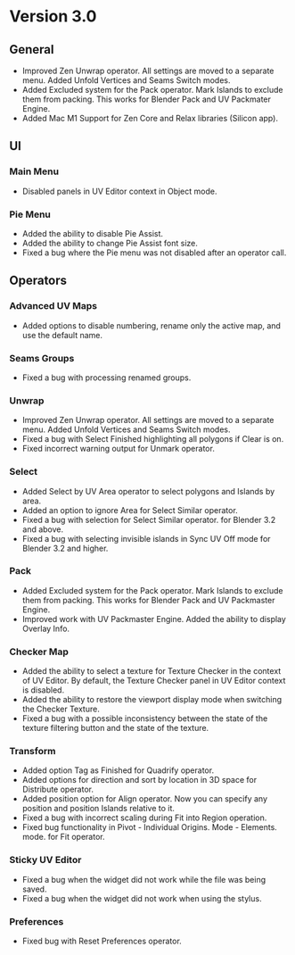 # Version 3.0


## General

- Improved Zen Unwrap operator. All settings are moved to a separate menu. Added Unfold Vertices and Seams Switch modes.
- Added Excluded system for the Pack operator. Mark Islands to exclude them from packing. This works for Blender Pack and UV Packmater Engine.
- Added Mac M1 Support for Zen Core and Relax libraries (Silicon app).

## UI

### Main Menu

 - Disabled panels in UV Editor context in Object mode.

### Pie Menu

 - Added the ability to disable Pie Assist.
 - Added the ability to change Pie Assist font size.
 - Fixed a bug where the Pie menu was not disabled after an operator call.


## Operators

### Advanced UV Maps

- Added options to disable numbering, rename only the active map, and use the default name.

### Seams Groups

- Fixed a bug with processing renamed groups.

### Unwrap

- Improved Zen Unwrap operator. All settings are moved to a separate menu. Added Unfold Vertices and Seams Switch modes.
- Fixed a bug with Select Finished highlighting all polygons if Clear is on.
- Fixed incorrect warning output for Unmark operator.

### Select

- Added Select by UV Area operator to select polygons and Islands by area.
- Added an option to ignore Area for Select Similar operator.
- Fixed a bug with selection for Select Similar operator. for Blender 3.2 and above.
- Fixed a bug with selecting invisible islands in Sync UV Off mode for Blender 3.2 and higher.

### Pack

- Added Excluded system for the Pack operator. Mark Islands to exclude them from packing. This works for Blender Pack and UV Packmaster Engine.
- Improved work with UV Packmaster Engine. Added the ability to display Overlay Info.

### Checker Map

- Added the ability to select a texture for Texture Checker in the context of UV Editor. By default, the Texture Checker panel in UV Editor context is disabled.
- Added the ability to restore the viewport display mode when switching the Checker Texture.
- Fixed a bug with a possible inconsistency between the state of the texture filtering button and the state of the texture.

### Transform

- Added option Tag as Finished for Quadrify operator.
- Added options for direction and sort by location in 3D space for Distribute operator.
- Added position option for Align operator. Now you can specify any position and position Islands relative to it.
- Fixed a bug with incorrect scaling during Fit into Region operation.
- Fixed bug functionality in Pivot - Individual Origins. Mode - Elements. mode. for Fit operator.

### Sticky UV Editor

- Fixed a bug when the widget did not work while the file was being saved.
- Fixed a bug when the widget did not work when using the stylus.

### Preferences

- Fixed bug with Reset Preferences operator.
